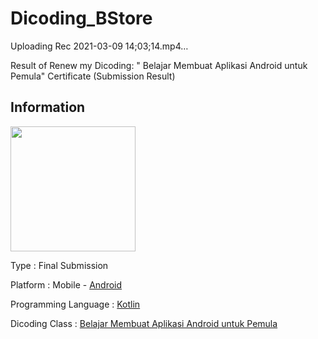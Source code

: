 # Dicoding_BStore

Uploading Rec 2021-03-09 14;03;14.mp4…

Result of Renew my Dicoding: " Belajar Membuat Aplikasi Android untuk Pemula" Certificate (Submission Result)

## Information
<img src="https://1000logos.net/wp-content/uploads/2016/10/Android-Logo.png" width="200" />

Type                  : Final Submission

Platform              : Mobile - [Android](https://www.android.com/intl/id_id/)

Programming Language  : [Kotlin](https://developer.android.com/kotlin?hl=id)

Dicoding Class        : [Belajar Membuat Aplikasi Android untuk Pemula](https://www.dicoding.com/academies/51)
